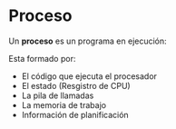 # Proceso

Un **proceso** es un programa en ejecución:

Esta formado por:
* El código que ejecuta el procesador
* El estado (Resgistro de CPU)
* La pila de llamadas
* La memoria de trabajo
* Información de planificación